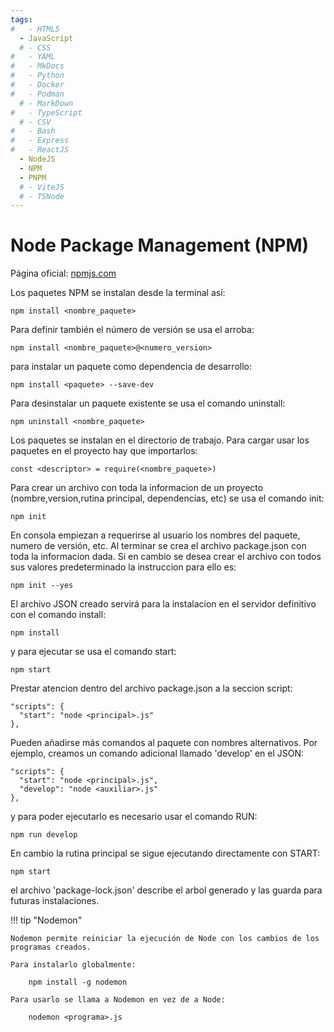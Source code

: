 ```yaml
---
tags:
#   - HTML5
  - JavaScript
  # - CSS
#   - YAML
#   - MkDocs
#   - Python
#   - Docker
#   - Podman
  # - MarkDown
#   - TypeScript
  # - CSV
#   - Bash
#   - Express
#   - ReactJS
  - NodeJS
  - NPM
  - PNPM
  # - ViteJS
  # - TSNode
---
```



# Node Package Management (NPM)

Página oficial: [npmjs.com](https://www.npmjs.com)


Los paquetes NPM se instalan desde la terminal así:
```
npm install <nombre_paquete>
```
Para definir también el número de versión se usa el arroba:
```
npm install <nombre_paquete>@<numero_version>
```
para instalar un paquete como dependencia de desarrollo:
```
npm install <paquete> --save-dev
```
Para desinstalar un paquete existente se usa el comando uninstall:
```
npm uninstall <nombre_paquete>
```
Los paquetes se instalan en el directorio de trabajo.
Para cargar usar los paquetes en el proyecto hay que importarlos:
```
const <descriptor> = require(<nombre_paquete>)
```

Para crear un archivo con toda la informacion de un proyecto (nombre,version,rutina principal, dependencias, etc) se usa el comando init:
```
npm init
```
En consola empiezan a requerirse al usuario los nombres del paquete, numero de versión, etc. Al terminar se crea el archivo package.json con toda la informacion dada. Si en cambio se desea crear el archivo con todos sus valores predeterminado la instruccion para ello es:
```
npm init --yes
```
El archivo JSON creado servirá para la instalacion en el servidor definitivo con el comando install:
```
npm install
```
y para ejecutar se usa el comando start:
```
npm start
``` 
Prestar atencion dentro del archivo package.json a la seccion script:
  ```
  "scripts": {
    "start": "node <principal>.js"
  },
  ```
Pueden añadirse más comandos al paquete con nombres alternativos. Por ejemplo, creamos un comando adicional llamado 'develop' en el JSON:
  ```
  "scripts": {
    "start": "node <principal>.js",
    "develop": "node <auxiliar>.js"
  },
  ```
y para poder ejecutarlo es necesario usar el comando RUN:
```
npm run develop
```
En cambio la rutina principal se sigue ejecutando directamente con START:
```
npm start 
```
el archivo 'package-lock.json' describe el arbol generado y las guarda para futuras instalaciones.



!!! tip "Nodemon"

    Nodemon permite reiniciar la ejecución de Node con los cambios de los programas creados.

    Para instalarlo globalmente:

        npm install -g nodemon

    Para usarlo se llama a Nodemon en vez de a Node:

        nodemon <programa>.js 

